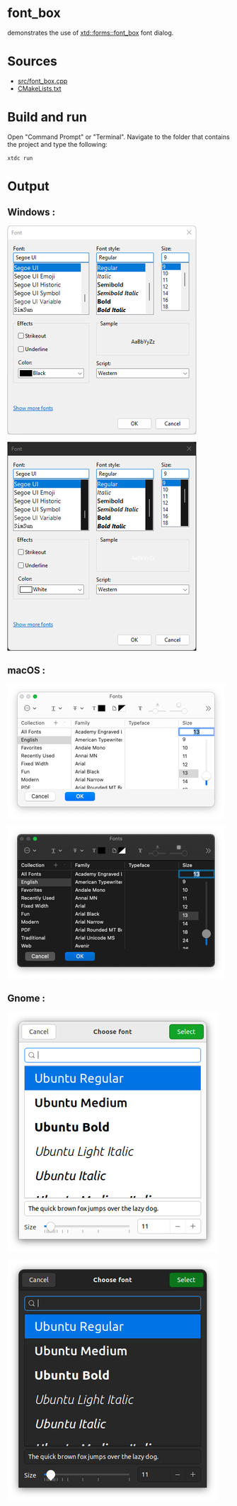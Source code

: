 # font_box

demonstrates the use of [xtd::forms::font_box](https://gammasoft71.github.io/xtd/reference_guides/latest/classxtd_1_1forms_1_1font__box.html) font dialog.

# Sources

* [src/font_box.cpp](src/font_box.cpp)
* [CMakeLists.txt](CMakeLists.txt)

# Build and run

Open "Command Prompt" or "Terminal". Navigate to the folder that contains the project and type the following:

```shell
xtdc run
```

# Output

## Windows :

![Screenshot](../../../../docs/pictures/examples/font_box_w.png)

![Screenshot](../../../../docs/pictures/examples/font_box_wd.png)

## macOS :

![Screenshot](../../../../docs/pictures/examples/font_box_m.png)

![Screenshot](../../../../docs/pictures/examples/font_box_md.png)

## Gnome :

![Screenshot](../../../../docs/pictures/examples/font_box_g.png)

![Screenshot](../../../../docs/pictures/examples/font_box_gd.png)
